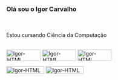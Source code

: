 <n> <h3>  Olá sou o Igor Carvalho <n/> </h3>
  <br> </br>
Estou cursando Ciência da Computação
##
<div>
<img align="center" alt="Igor-HTML" height="30" width="90" src="https://img.shields.io/badge/HTML5-E34F26?style=for-the-badge&logo=html5&logoColor=white"> <a/>
<img align="center" alt="Igor-HTML" height="30" width="90" src="https://img.shields.io/badge/CSS3-1572B6?style=for-the-badge&logo=css3&logoColor=white"> <a/>
<img align="center" alt="Igor-HTML" height="30" width="90" src="https://img.shields.io/badge/Python-14354C?style=for-the-badge&logo=python&logoColor=white"> <a/>



</div>









<img align="center" alt="Igor-HTML" height="20" width="100" src="https://img.shields.io/badge/Instagram-E4405F?style=for-the-badge&logo=instagram&logoColor=white"> <a/>
<img align="center" alt="Igor-HTML" height="20" width="100" src="https://img.shields.io/badge/LinkedIn-0077B5?style=for-the-badge&logo=linkedin&logoColor=white"> <a/>
